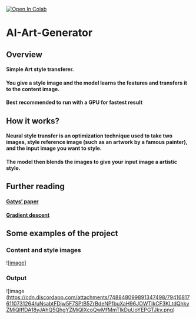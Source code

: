 [![Open In Colab](https://colab.research.google.com/assets/colab-badge.svg)](https://colab.research.google.com/drive/18nLCUAQZJ-vuOIn04IrBMubqsV6VO_9j?usp=sharing)
# AI-Art-Generator

## Overview
#### Simple Art style transferer.
#### You give a style image and the model learns the features and transfers it to the content image.
#### Best recommended to run with a GPU for fastest result

## How it works?
#### Neural style transfer is an optimization technique used to take two images, style reference image (such as an artwork by a famous painter), and the input image you want to style.

#### The model then blends the images to give your input image a artistic style.


## Further reading
#### [Gatys’ paper](https://arxiv.org/abs/1508.06576)
#### [Gradient descent](https://developers.google.com/machine-learning/crash-course/reducing-loss/gradient-descent)

## Some examples of the project
### Content and style images
![[image](https://cdn.discordapp.com/attachments/748848099891347498/794168270831353856/tRe7lwtniHiKzxOK0pl2g5HA6HwFwXCRc6dDhcDgcDofjIuESLYfD4XA4HI6LhEu0HA6HwFwOC4SLtFyOBwOh8PhuEi4RMvhcDgc.png)]

### Output
![image
(https://cdn.discordapp.com/attachments/748848099891347498/794168176110731264/uNsabtFDjw5F7SPtB5ZrBdeNPfbuXaH96JOWTIkCF3KLtdQhkyZMiQIffDA18yJAhQ5QhgYZMiQIXcoQwMfMmTIkDuUoYEPGTJky.png)
